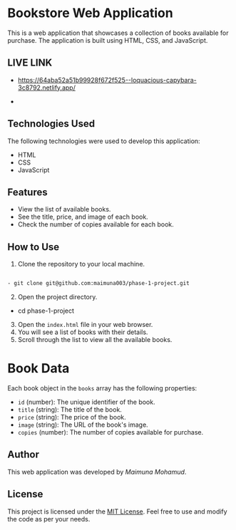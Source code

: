 # Bookstore Web Application

This is a web application that showcases a collection of books available for purchase. The application is built using HTML, CSS, and JavaScript.

## LIVE LINK 

- https://64aba52a51b99928f672f525--loquacious-capybara-3c8792.netlify.app/

- 

## Technologies Used

The following technologies were used to develop this application:

- HTML
- CSS
- JavaScript

## Features

- View the list of available books.
- See the title, price, and image of each book.
- Check the number of copies available for each book.

## How to Use

1. Clone the repository to your local machine.

```bash

- git clone git@github.com:maimuna003/phase-1-project.git

```

2. Open the project directory.

- cd phase-1-project


3. Open the `index.html` file in your web browser.
4. You will see a list of books with their details.
5. Scroll through the list to view all the available books.

# Book Data

Each book object in the `books` array has the following properties:

- `id` (number): The unique identifier of the book.
- `title` (string): The title of the book.
- `price` (string): The price of the book.
- `image` (string): The URL of the book's image.
- `copies` (number): The number of copies available for purchase.

## Author

This web application was developed by *Maimuna Mohamud*.

## License

This project is licensed under the [MIT License](LICENSE). Feel free to use and modify the code as per your needs.



